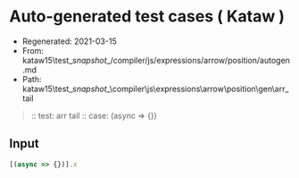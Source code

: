 # Auto-generated test cases ( Kataw )
- Regenerated: 2021-03-15
- From: kataw15\test\__snapshot__/compiler/js/expressions/arrow/position/autogen.md
- Path: kataw15\test\__snapshot__\compiler\js\expressions\arrow\position\gen\arr_tail
> :: test: arr tail
> :: case: (async => {})
## Input

`````js
[(async => {})].x
`````
